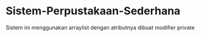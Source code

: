 # Sistem-Perpustakaan-Sederhana
Sistem ini menggunakan arraylist dengan atributnya dibuat modifier private
